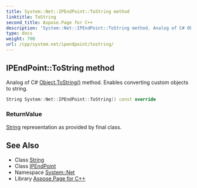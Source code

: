 ```yaml
---
title: System::Net::IPEndPoint::ToString method
linktitle: ToString
second_title: Aspose.Page for C++
description: 'System::Net::IPEndPoint::ToString method. Analog of C# Object.ToString() method. Enables converting custom objects to string in C++.'
type: docs
weight: 700
url: /cpp/system.net/ipendpoint/tostring/
---
```

## IPEndPoint::ToString method


Analog of C# [Object.ToString()](../../../system/object/tostring/) method. Enables converting custom objects to string.

```cpp
String System::Net::IPEndPoint::ToString() const override
```


### ReturnValue

[String](../../../system/string/) representation as provided by final class.

## See Also

* Class [String](../../../system/string/)
* Class [IPEndPoint](../)
* Namespace [System::Net](../../)
* Library [Aspose.Page for C++](../../../)
